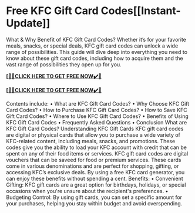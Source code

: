 # Free KFC Gift Card Codes[[Instant-Update]]

What & Why Benefit of KFC Gift Card Codes?
Whether it’s for your favorite meals, snacks, or special deals, KFC gift card codes can unlock a wide range of possibilities. This guide will dive deep into everything you need to know about these gift card codes, including how to acquire them and the vast range of possibilities they open up for you.

**[[🎁🎁CLICK HERE TO GET FREE NOW✔️🎁](https://rewardscraft.com/kfc-gift-card-codes)**

**[[🎁🎁CLICK HERE TO GET FREE NOW✔️🎁](https://rewardscraft.com/kfc-gift-card-codes)**

Contents include:
• What are KFC Gift Card Codes?
• Why Choose KFC Gift Card Codes?
• How to Purchase KFC Gift Card Codes?
• How to Save KFC Gift Card Codes?
• Where to Use KFC Gift Card Codes?
• Benefits of Using KFC Gift Card Codes
• Frequently Asked Questions
• Conclusion
What are KFC Gift Card Codes?
Understanding KFC Gift Cards
KFC gift card codes are digital or physical cards that allow you to purchase a wide variety of KFC-related content, including meals, snacks, and promotions. These codes give you the ability to load your KFC account with credit that can be spent on any of their food items or services.
KFC gift card codes are digital vouchers that can be saveed for food or premium services. These cards come in various denominations and are perfect for shopping, gifting, or accessing KFC’s exclusive deals. By using a free KFC card generator, you can enjoy these benefits without spending a cent.
Benefits:
• Convenient Gifting: KFC gift cards are a great option for birthdays, holidays, or special occasions when you're unsure about the recipient's preferences.
• Budgeting Control: By using gift cards, you can set a specific amount for your purchases, helping you stay within budget and avoid overspending.

